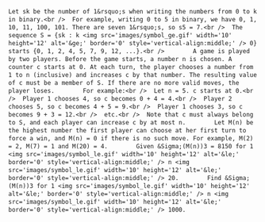     Let sk be the number of 1&rsquo;s when writing the numbers from 0 to k in binary.<br />  For example, writing 0 to 5 in binary, we have 0, 1, 10, 11, 100, 101. There are seven 1&rsquo;s, so s5 = 7.<br />  The sequence S = {sk : k <img src='images/symbol_ge.gif' width='10' height='12' alt='&ge;' border='0' style='vertical-align:middle;' /> 0} starts {0, 1, 2, 4, 5, 7, 9, 12, ...}.<br />        A game is played by two players. Before the game starts, a number n is chosen. A counter c starts at 0. At each turn, the player chooses a number from 1 to n (inclusive) and increases c by that number. The resulting value of c must be a member of S. If there are no more valid moves, the player loses.        For example:<br />  Let n = 5. c starts at 0.<br />  Player 1 chooses 4, so c becomes 0 + 4 = 4.<br />  Player 2 chooses 5, so c becomes 4 + 5 = 9.<br />  Player 1 chooses 3, so c becomes 9 + 3 = 12.<br />  etc.<br />  Note that c must always belong to S, and each player can increase c by at most n.        Let M(n) be the highest number the first player can choose at her first turn to force a win, and M(n) = 0 if there is no such move. For example, M(2) = 2, M(7) = 1 and M(20) = 4.        Given &Sigma;(M(n))3 = 8150 for 1 <img src='images/symbol_le.gif' width='10' height='12' alt='&le;' border='0' style='vertical-align:middle;' /> n <img src='images/symbol_le.gif' width='10' height='12' alt='&le;' border='0' style='vertical-align:middle;' /> 20.        Find &Sigma;(M(n))3 for 1 <img src='images/symbol_le.gif' width='10' height='12' alt='&le;' border='0' style='vertical-align:middle;' /> n <img src='images/symbol_le.gif' width='10' height='12' alt='&le;' border='0' style='vertical-align:middle;' /> 1000.    